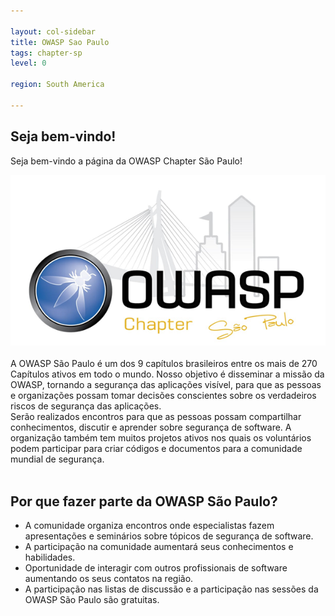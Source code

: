 ```yaml
---

layout: col-sidebar
title: OWASP Sao Paulo
tags: chapter-sp
level: 0

region: South America

---
```


## Seja bem-vindo!
Seja bem-vindo a página da OWASP Chapter São Paulo! 
<br>
<center>
<img src="assets/images/600px-Logo_owasp_sp.png">
</center>
<br>
A OWASP São Paulo é um dos 9 capítulos brasileiros entre os mais de 270 Capítulos ativos em todo o mundo. Nosso objetivo é disseminar a missão da OWASP, tornando a segurança das aplicações visível, para que as pessoas e organizações possam tomar decisões conscientes sobre os verdadeiros riscos de segurança das aplicações.<br>
Serão realizados encontros para que as pessoas possam compartilhar conhecimentos, discutir e aprender sobre segurança de software. A organização também tem muitos projetos ativos nos quais os voluntários podem participar para criar códigos e documentos para a comunidade mundial de segurança.<br>
<br>

## Por que fazer parte da OWASP São Paulo?
<ul>
<li>A comunidade organiza encontros onde especialistas fazem apresentações e seminários sobre tópicos de segurança de software.</li>
<li>A participação na comunidade aumentará seus conhecimentos e habilidades.</li>
<li>Oportunidade de interagir com outros profissionais de software aumentando os seus contatos na região.</li>
<li>A participação nas listas de discussão e a participação nas sessões da OWASP São Paulo são gratuitas.</li>
</ul>
<br>
